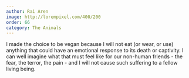 ```yaml
---
author: Rai Aren
image: http://lorempixel.com/400/200
order: 66
category: The Animals
---
```


I made the choice to be vegan because I will not eat (or wear, or use) anything that could have an emotional response to its death or captivity. I can well imagine what that must feel like for our non-human friends - the fear, the terror, the pain - and I will not cause such suffering to a fellow living being.
